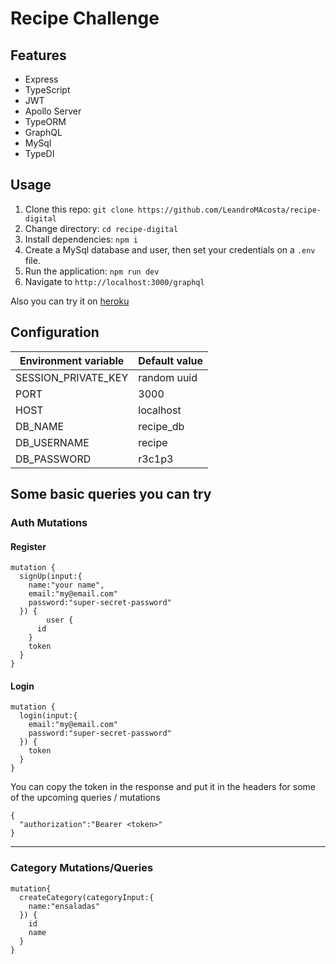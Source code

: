# Recipe Challenge

## Features

- Express
- TypeScript
- JWT
- Apollo Server
- TypeORM
- GraphQL
- MySql
- TypeDI

## Usage

1. Clone this repo: `git clone https://github.com/LeandroMAcosta/recipe-digital`
2. Change directory: `cd recipe-digital`
3. Install dependencies: `npm i`
4. Create a MySql database and user, then set your credentials on a `.env` file.
5. Run the application: `npm run dev`
6. Navigate to `http://localhost:3000/graphql`

Also you can try it on [heroku](https://recipe-digital-challenge.herokuapp.com/graphql) 

## Configuration

| Environment variable | Default value |
| -------------------- | ------------- |
| SESSION_PRIVATE_KEY  | random uuid   |
| PORT                 | 3000          |
| HOST                 | localhost     |
| DB_NAME              | recipe_db     |
| DB_USERNAME          | recipe        |
| DB_PASSWORD          | r3c1p3        |


## Some basic queries you can try


### Auth Mutations


#### Register
```
mutation {
  signUp(input:{
  	name:"your name",
    email:"my@email.com"
    password:"super-secret-password"
  }) {
		user {
      id
    }
    token
  }
}
```

#### Login
```
mutation {
  login(input:{
  	email:"my@email.com"
    password:"super-secret-password"
  }) {
    token
  }
}
```

You can copy the token in the response and put it in the headers for some of the upcoming queries / mutations


```
{
  "authorization":"Bearer <token>"
}
```

---

### Category Mutations/Queries

```
mutation{
  createCategory(categoryInput:{
  	name:"ensaladas"
  }) {
    id
    name
  }
}
```
